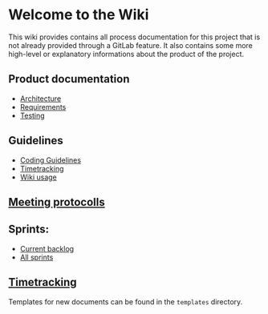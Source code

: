 # Welcome to the Wiki

This wiki provides contains all process documentation for this project that is not already provided through a GitLab feature. It also contains some more high-level or explanatory informations about the product of the project.

## Product documentation
 - [Architecture](/product/architecture/architecture)
 - [Requirements](/product/requirements/List-of-Requirements) 
 - [Testing](/product/testing/testing)

## Guidelines
 - [Coding Guidelines](/process/guidelines/coding-guidelines)
 - [Timetracking](/process/guidelines/timetracking)
 - [Wiki usage](/process/guidelines/wiki)

## [Meeting protocolls](/process/meetings/List-of-Meetings)

## Sprints:
 - [Current backlog](/process/sprints/1/backlog)
 - [All sprints](/process/sprints/List-of-Sprints)

## [Timetracking](/Timetracking)

Templates for new documents can be found in the `templates` directory.
